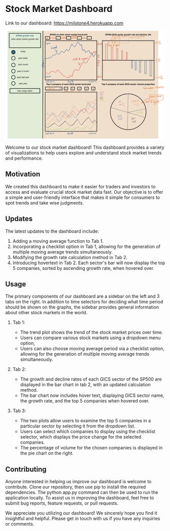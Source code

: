 # Stock Market Dashboard

Link to our dashboard: https://milstone4.herokuapp.com

![sketch](sketch.jpeg)


Welcome to our stock market dashboard! This dashboard provides a variety of visualizations to help users explore and understand stock market trends and performance.

## Motivation

We created this dashboard to make it easier for traders and investors to access and evaluate crucial stock market data fast. Our objective is to offer a simple and user-friendly interface that makes it simple for consumers to spot trends and take wise judgments.

## Updates

The latest updates to the dashboard include:

1. Adding a moving average function to Tab 1.
2. Incorporating a checklist option in Tab 1, allowing for the generation of multiple moving average trends simultaneously.
3. Modifying the growth rate calculation method in Tab 2.
4. Introducing hovertext in Tab 2. Each sector's bar will now display the top 5 companies, sorted by ascending growth rate, when hovered over.


## Usage

The primary components of our dashboard are a sidebar on the left and 3 tabs on the right. In addition to time selectors for deciding what time period should be shown on the graphs, the sidebar provides general information about other stock markets in the world.

1. Tab 1:
    - The trend plot shows the trend of the stock market prices over time.
    - Users can compare various stock markets using a dropdown menu option, 
    - Users can also choose moving average period via a checklist option, allowing for the generation of multiple moving average trends simultaneously.

2. Tab 2:
    - The growth and decline rates of each GICS sector of the SP500 are displayed in the bar chart in tab 2, with an updated calculation method.
    - The bar chart now includes hover text, displaying GICS sector name, the growth rate, and the top 5 companies when hovered over.

3. Tab 3:
    - The two plots allow users to examine the top 5 companies in a particular sector by selecting it from the dropdown list. 
    - Users can select which companies to display using the checklist selector, which displays the price change for the selected companies. 
    - The percentage of volume for the chosen companies is displayed in the pie chart on the right.


## Contributing

Anyone interested in helping us improve our dashboard is welcome to contribute. Clone our repository, then use pip to install the required dependencies. The python app.py command can then be used to run the application locally. To assist us in improving the dashboard, feel free to submit bug reports, feature requests, or pull requests.

We appreciate you utilizing our dashboard! We sincerely hope you find it insightful and helpful. Please get in touch with us if you have any inquiries or comments.
